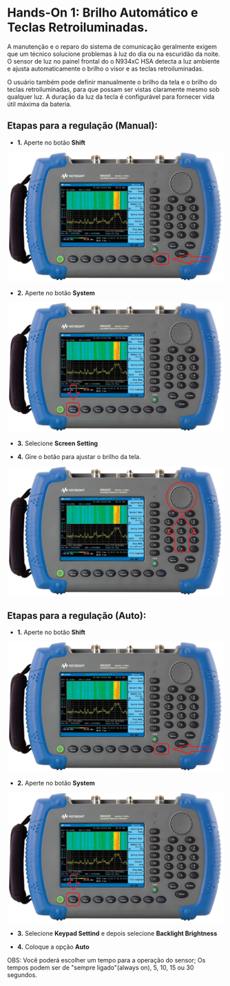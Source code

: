 # **Hands-On 1: Brilho Automático e Teclas Retroiluminadas.**

A manutenção e o reparo do sistema de comunicação geralmente exigem que um técnico solucione problemas à luz do dia ou na escuridão da noite. O sensor de luz no painel frontal do o N934xC HSA detecta a luz ambiente e ajusta automaticamente o brilho o visor e as teclas retroiluminadas.

O usuário também pode definir manualmente o brilho da tela e o brilho do teclas retroiluminadas, para que possam ser vistas claramente mesmo sob qualquer luz. A duração da luz da tecla é configurável para fornecer vida útil máxima da bateria.

## Etapas para a regulação (Manual):

- **1.** Aperte no botão **Shift**

![](/Imagens/shift.png)

- **2.** Aperte no botão **System**

![](/Imagens/system.png)

- **3.** Selecione **Screen Setting**

- **4.** Gire o botão para ajustar o brilho da tela.

![](/Imagens/rotacionador.png)

## Etapas para a regulação (Auto):

- **1.** Aperte no botão **Shift**

![](/Imagens/shift.png)

- **2.** Aperte no botão **System**

![](/Imagens/system.png)

- **3.** Selecione **Keypad Settind** e depois selecione **Backlight Brightness**

- **4.** Coloque a opção **Auto**

OBS: Você poderá escolher um tempo para a operação do sensor; Os tempos podem ser de "sempre ligado"(always on), 5, 10, 15 ou 30 segundos.